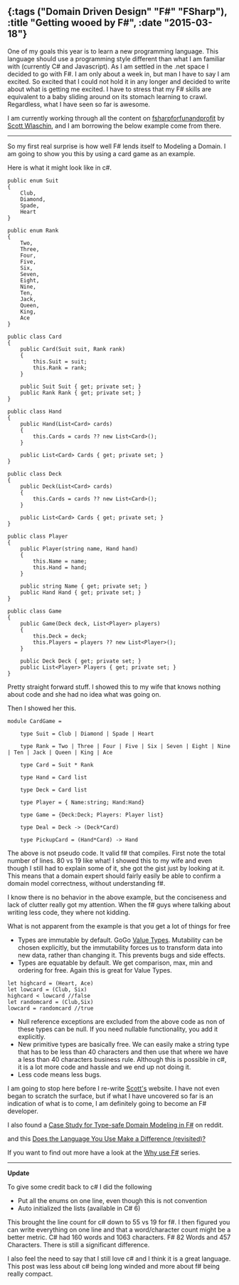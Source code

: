 {:tags ("Domain Driven Design" "F#" "FSharp"), :title "Getting wooed by F#", :date "2015-03-18"}
-----
One of my goals this year is to learn a new programming language. This language should use a programming style different than what I am familiar with (currently C# and Javascript). As I am settled in the .net space I decided to go with F#. I am only about a week in, but man I have to say I am excited. So excited that I could not hold it in any longer and decided to write about what is getting me excited. I have to stress that my F# skills are equivalent to a baby sliding around on its stomach learning to crawl. Regardless, what I have seen so far is awesome.

I am currently working through all the content on [fsharpforfunandprofit](http://fsharpforfunandprofit.com/) by [Scott Wlaschin](https://twitter.com/ScottWlaschin), and I am borrowing the below example come from there.

___

So my first real surprise is how well F# lends itself to Modeling a Domain. I am going to show you this by using a card game as an example.

Here is what it might look like in c#.

```language-csharp
public enum Suit
{
    Club,
    Diamond,
    Spade,
    Heart
}

public enum Rank
{
    Two,
    Three,
    Four,
    Five,
    Six,
    Seven,
    Eight,
    Nine,
    Ten,
    Jack,
    Queen,
    King,
    Ace
}

public class Card
{
    public Card(Suit suit, Rank rank)
    {
        this.Suit = suit;
        this.Rank = rank;
    }

    public Suit Suit { get; private set; }
    public Rank Rank { get; private set; }
}

public class Hand
{
    public Hand(List<Card> cards)
    {
        this.Cards = cards ?? new List<Card>();
    }

    public List<Card> Cards { get; private set; }
}

public class Deck
{
    public Deck(List<Card> cards)
    {
        this.Cards = cards ?? new List<Card>();
    }

    public List<Card> Cards { get; private set; }
}

public class Player
{
    public Player(string name, Hand hand)
    {
        this.Name = name;
        this.Hand = hand;
    }

    public string Name { get; private set; }
    public Hand Hand { get; private set; }
}

public class Game
{
    public Game(Deck deck, List<Player> players)
    {
        this.Deck = deck;
        this.Players = players ?? new List<Player>();
    }

    public Deck Deck { get; private set; }
    public List<Player> Players { get; private set; }
}
```

Pretty straight forward stuff. I showed this to my wife that knows nothing about code and she had no idea what was going on.

Then I showed her this.

```language-csharp
module CardGame = 
    
    type Suit = Club | Diamond | Spade | Heart

    type Rank = Two | Three | Four | Five | Six | Seven | Eight | Nine | Ten | Jack | Queen | King | Ace

    type Card = Suit * Rank

    type Hand = Card list

    type Deck = Card list

    type Player = { Name:string; Hand:Hand}

    type Game = {Deck:Deck; Players: Player list}

    type Deal = Deck -> (Deck*Card)
    
    type PickupCard = (Hand*Card) -> Hand
```

The above is not pseudo code. It valid f# that compiles. First note the total number of lines. 80 vs 19 like what! I showed this to my wife and even though I still had to explain some of it, she got the gist just by looking at it. This means that a domain expert should fairly easily be able to confirm a domain model correctness, without understanding f#. 

I know there is no behavior in the above example, but the conciseness and lack of clutter really got my attention. When the f# guys where talking about writing less code, they where not kidding. 

What is not apparent from the example is that you get a lot of things for free

* Types are immutable by default. GoGo [Value Types](http://sneakycode.net/value-objects/). Mutability can be chosen explicitly, but the immutability forces us to transform data into new data, rather than changing it. This prevents bugs and side effects.
* Types are equatable by default. We get comparison, max, min and ordering for free. Again this is great for Value Types.

```language-csharp
let highcard = (Heart, Ace)
let lowcard = (Club, Six)
highcard < lowcard //false
let randomcard = (Club,Six)
lowcard = randomcard //true
```

* Null reference exceptions are excluded from the above code as non of these types can be null. If you need nullable functionality, you add it explicitly.
* New primitive types are basically free. We can easily make a string type that has to be less than 40 characters and then use that where we have a less than 40 characters business rule. Although this is possible in c#, it is a lot more code and hassle and we end up not doing it.
* Less code means less bugs.

I am going to stop here before I re-write [Scott's](https://twitter.com/ScottWlaschin) website. I have not even began to scratch the surface, but if what I have uncovered so far is an indication of what is to come, I am definitely going to become an F# developer. 

I also found a [Case Study for Type-safe Domain Modeling in F#](http://deliberate-software.com/pattern-matching-case-study/) on reddit.

and this [Does the Language You Use Make a Difference (revisited)?](http://simontylercousins.net/does-the-language-you-use-make-a-difference-revisited/)

If you want to find out more have a look at the [Why use F#](http://fsharpforfunandprofit.com/why-use-fsharp/) series.

___
**Update**

To give some credit back to c# I did the following

* Put all the enums on one line, even though this is not convention
* Auto initialized the lists (available in C# 6)

This brought the line count for c# down to 55 vs 19 for f#. I then figured you can write everything on one line and that a word/character count might be a better metric. C# had 160 words and 1063 characters. F# 82 Words and 457 Characters. There is still a significant difference. 

I also feel the need to say that I still love c# and I think it is a great language. This post was less about c# being long winded and more about f# being really compact.

<a href="http://www.codeproject.com/script/Articles/BlogFeedList.aspx?amid=8804440" rel="tag" style="display:none">CodeProject</a>
